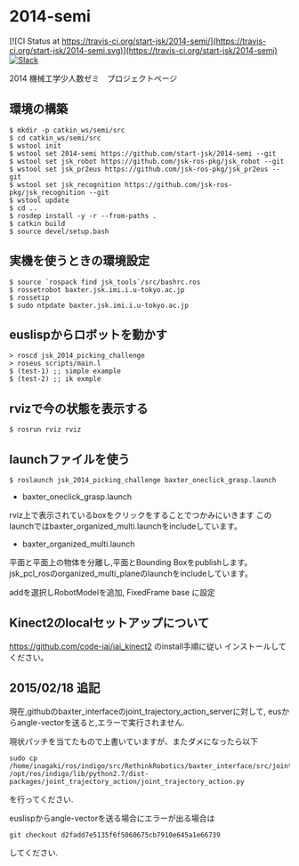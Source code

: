2014-semi
=========

[![CI Status at https://travis-ci.org/start-jsk/2014-semi/](https://travis-ci.org/start-jsk/2014-semi.svg)](https://travis-ci.org/start-jsk/2014-semi)
[![Slack](https://img.shields.io/badge/slack-jsk--seminar--2014-blue.svg)](https://jsk-seminar-2014.slack.com)

2014 機械工学少人数ゼミ　プロジェクトページ

環境の構築
----------
```
$ mkdir -p catkin_ws/semi/src
$ cd catkin_ws/semi/src
$ wstool init
$ wstool set 2014-semi https://github.com/start-jsk/2014-semi --git
$ wstool set jsk_robot https://github.com/jsk-ros-pkg/jsk_robot --git
$ wstool set jsk_pr2eus https://github.com/jsk-ros-pkg/jsk_pr2eus --git
$ wstool set jsk_recognition https://github.com/jsk-ros-pkg/jsk_recognition --git
$ wstool update
$ cd ..
$ rosdep install -y -r --from-paths .
$ catkin build
$ source devel/setup.bash
```


実機を使うときの環境設定
-----------------------
```
$ source `rospack find jsk_tools`/src/bashrc.ros
$ rossetrobot baxter.jsk.imi.i.u-tokyo.ac.jp
$ rossetip
$ sudo ntpdate baxter.jsk.imi.i.u-tokyo.ac.jp
```

euslispからロボットを動かす
--------------------------
```
> roscd jsk_2014_picking_challenge
> roseus scripts/main.l
$ (test-1) ;; simple example
$ (test-2) ;; ik exmple
```

rvizで今の状態を表示する
------------------------

```
$ rosrun rviz rviz
```

launchファイルを使う
-----------------------

```
$ roslaunch jsk_2014_picking_challenge baxter_oneclick_grasp.launch
```

* baxter_oneclick_grasp.launch

rviz上で表示されているboxをクリックをすることでつかみにいきます
このlaunchではbaxter_organized_multi.launchをincludeしています。

* baxter_organized_multi.launch

平面と平面上の物体を分離し,平面とBounding Boxをpublishします。
jsk_pcl_rosのorganized_multi_planeのlaunchをincludeしています。


addを選択しRobotModelを追加, FixedFrame base に設定

Kinect2のlocalセットアップについて
----------------------------------
https://github.com/code-iai/iai_kinect2 のinstall手順に従い
インストールしてください。

2015/02/18 追記
---------------

現在,githubのbaxter_interfaceのjoint_trajectory_action_serverに対して,
eusからangle-vectorを送ると,エラーで実行されません.

現状パッチを当てたもので上書いていますが、またダメになったら以下
```
sudo cp /home/inagaki/ros/indigo/src/RethinkRobotics/baxter_interface/src/joint_trajectory_action/joint_trajectory_action.py /opt/ros/indigo/lib/python2.7/dist-packages/joint_trajectory_action/joint_trajectory_action.py
```
を行ってください.

euslispからangle-vectorを送る場合にエラーが出る場合は
```
git checkout d2fadd7e5135f6f5060675cb7910e645a1e66739
```
してください.
